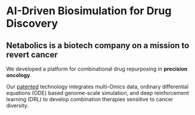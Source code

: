 # AI-Driven Biosimulation for Drug Discovery

## Netabolics is a biotech company on a mission to revert cancer

We developed a platform for combinational drug repurposing in **precision oncology**. 

Our [patented](https://patentscope.wipo.int/search/en/detail.jsf?docId=WO2022162440) technology integrates multi-Omics data, ordinary differential equations (ODE) based genome-scale simulation, and deep reinforcement learning (DRL) to develop combination therapies sensitive to cancer diversity.